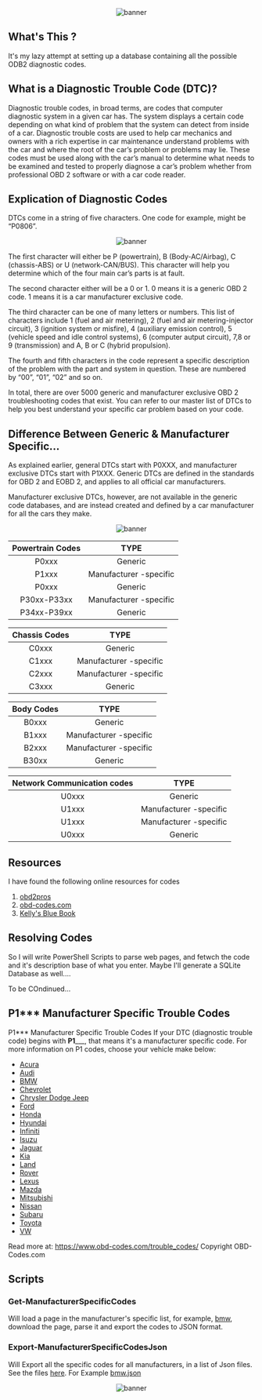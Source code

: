 <center><img src="img/logo.png" alt="banner"></center>

## What's This ?

It's my lazy attempt at setting up a database containing all the possible ODB2 diagnostic codes.

## What is a Diagnostic Trouble Code (DTC)?

Diagnostic trouble codes, in broad terms, are codes that computer diagnostic system in a given car has. The system displays a certain code depending on what kind of problem that the system can detect from inside of a car.
Diagnostic trouble costs are used to help car mechanics and owners with a rich expertise in car maintenance understand problems with the car and where the root of the car’s problem or problems may lie.
These codes must be used along with the car’s manual to determine what needs to be examined and tested to properly diagnose a car’s problem whether from professional OBD 2 software or with a car code reader.


## Explication of Diagnostic Codes

DTCs come in a string of five characters. One code for example, might be “P0806”.

<center><img src="img/details.png" alt="banner"></center>

The first character will either be P (powertrain), B (Body-AC/Airbag), C (chassis-ABS) or U (network-CAN/BUS). This character will help you determine which of the four main car’s parts is at fault.

The second character either will be a 0 or 1. 0 means it is a generic OBD 2 code. 1 means it is a car manufacturer exclusive code.

The third character can be one of many letters or numbers. This list of characters include 1 (fuel and air metering), 2 (fuel and air metering-injector circuit), 3 (ignition system or misfire), 4 (auxiliary emission control), 5 (vehicle speed and idle control systems), 6 (computer autput circuit), 7,8 or 9 (transmission) and A, B or C (hybrid propulsion).

The fourth and fifth characters in the code represent a specific description of the problem with the part and system in question. These are numbered by “00”, “01”, “02” and so on.

In total, there are over 5000 generic and manufacturer exclusive OBD 2 troubleshooting codes that exist. You can refer to our master list of DTCs to help you best understand your specific car problem based on your code.


## Difference Between Generic & Manufacturer Specific…

As explained earlier, general DTCs start with P0XXX, and manufacturer exclusive DTCs start with P1XXX. Generic DTCs are defined in the standards for OBD 2 and EOBD 2, and applies to all official car manufacturers.

Manufacturer exclusive DTCs, however, are not available in the generic code databases, and are instead created and defined by a car manufacturer for all the cars they make.

<center><img src="img/types.png" alt="banner"></center>

| **Powertrain Codes** |        **TYPE**        |
|:--------------------:|:----------------------:|
|         P0xxx        |         Generic        |
|         P1xxx        | Manufacturer -specific |
|         P0xxx        |         Generic        |
|      P30xx-P33xx     | Manufacturer -specific |
|      P34xx-P39xx     |         Generic        |

| **Chassis Codes** |        **TYPE**        |
|:-----------------:|:----------------------:|
|       C0xxx       |         Generic        |
|       C1xxx       | Manufacturer -specific |
|       C2xxx       | Manufacturer -specific |
|       C3xxx       |         Generic        |


| **Body Codes** |        **TYPE**        |
|:--------------:|:----------------------:|
|     B0xxx      |         Generic        |
|     B1xxx      | Manufacturer -specific |
|     B2xxx      | Manufacturer -specific |
|     B30xx      |         Generic        |


| **Network Communication codes** |        **TYPE**        |
|:-------------------------------:|:----------------------:|
|              U0xxx              |         Generic        |
|              U1xxx              | Manufacturer -specific |
|              U1xxx              | Manufacturer -specific |
|              U0xxx              |         Generic        |



## Resources

 I have found the following online resources for codes

1. [obd2pros](https://obd2pros.com/dtc-codes)
2. [obd-codes.com](https://www.obd-codes.com/trouble_codes/)
3. [Kelly's Blue Book](https://www.kbb.com/obd-ii/)


## Resolving Codes

So I will write PowerShell Scripts to parse web pages, and fetwch the code and it's description base of what you enter.
Maybe I'll generate a SQLite Database as well....

To be COndinued...



## P1*** Manufacturer Specific Trouble Codes

P1*** Manufacturer Specific Trouble Codes If your DTC (diagnostic trouble code) begins with **P1**\_\_\_, that means it's a manufacturer specific code. For more information on P1 codes, choose your vehicle make below: 

- [Acura](https://www.obd-codes.com/trouble_codes/acura/)
- [Audi](https://www.obd-codes.com/trouble_codes/audi/)
- [BMW](https://www.obd-codes.com/trouble_codes/bmw/)
- [Chevrolet](https://www.obd-codes.com/trouble_codes/chevrolet/)
- [Chrysler Dodge Jeep](https://www.obd-codes.com/trouble_codes/dodge/)
- [Ford](https://www.obd-codes.com/trouble_codes/ford/)
- [Honda](https://www.obd-codes.com/trouble_codes/honda/)
- [Hyundai](https://www.obd-codes.com/trouble_codes/hyundai/)
- [Infiniti](https://www.obd-codes.com/trouble_codes/infiniti/)
- [Isuzu](https://www.obd-codes.com/trouble_codes/isuzu/)
- [Jaguar](https://www.obd-codes.com/trouble_codes/jaguar/)
- [Kia](https://www.obd-codes.com/trouble_codes/kia/)
- [Land](https://www.obd-codes.com/trouble_codes/land/)
- [Rover](https://www.obd-codes.com/trouble_codes/rover/)
- [Lexus](https://www.obd-codes.com/trouble_codes/lexus/)
- [Mazda](https://www.obd-codes.com/trouble_codes/mazda/)
- [Mitsubishi](https://www.obd-codes.com/trouble_codes/mitsubishi/)
- [Nissan](https://www.obd-codes.com/trouble_codes/nissan/)
- [Subaru](https://www.obd-codes.com/trouble_codes/subaru/)
- [Toyota](https://www.obd-codes.com/trouble_codes/toyota/)
- [VW](https://www.obd-codes.com/trouble_codes/vw/)


Read more at: https://www.obd-codes.com/trouble_codes/
Copyright OBD-Codes.com


## Scripts


### Get-ManufacturerSpecificCodes

Will load a page in the manufacturer's specific list, for example, [bmw](https://www.obd-codes.com/trouble_codes/bmw/), download the page, parse it and export the codes to JSON format.

### Export-ManufacturerSpecificCodesJson

Will Export all the specific codes for all manufacturers, in a list of Json files. See the files [here](data/ManufacturerSpecificCodes). For Example [bmw.json](data/ManufacturerSpecificCodes/bmw.json)

<center><img src="img/example.png" alt="banner"></center>
